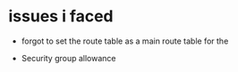# issues i faced

- forgot to set the route table as a main route table for the 

- Security group allowance